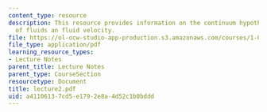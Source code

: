 ```yaml
---
content_type: resource
description: This resource provides information on the continuum hypothesis, compressibility
  of fluids an fluid velocity.
file: https://ol-ocw-studio-app-production.s3.amazonaws.com/courses/1-060-engineering-mechanics-ii-spring-2006/a41106137cd5e1792e8a4d52c1b0bddd_lecture2.pdf
file_type: application/pdf
learning_resource_types:
- Lecture Notes
parent_title: Lecture Notes
parent_type: CourseSection
resourcetype: Document
title: lecture2.pdf
uid: a4110613-7cd5-e179-2e8a-4d52c1b0bddd
---
```

